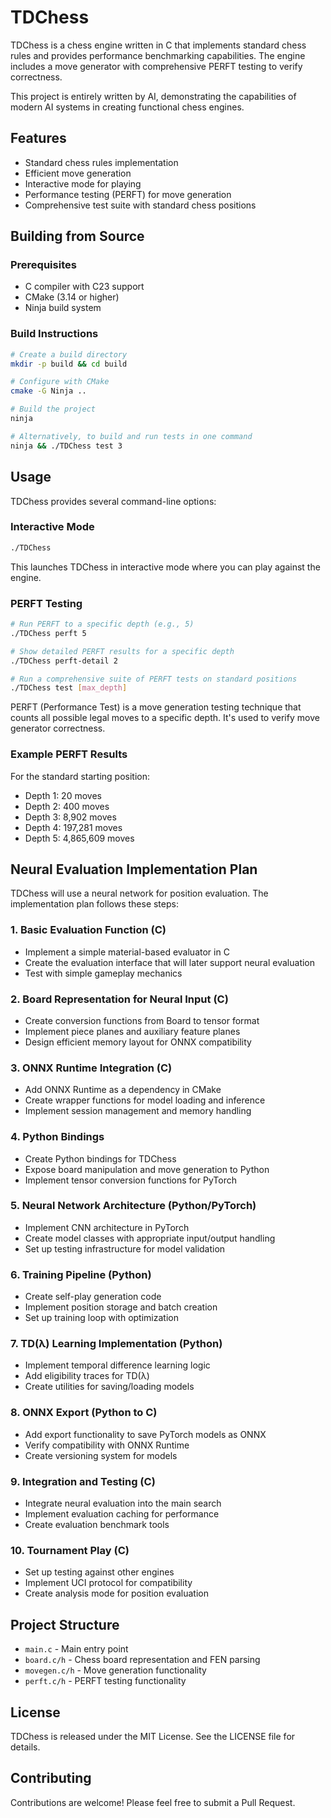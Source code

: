 # TDChess

TDChess is a chess engine written in C that implements standard chess rules and provides performance benchmarking capabilities. The engine includes a move generator with comprehensive PERFT testing to verify correctness.

This project is entirely written by AI, demonstrating the capabilities of modern AI systems in creating functional chess engines.

## Features

- Standard chess rules implementation
- Efficient move generation
- Interactive mode for playing
- Performance testing (PERFT) for move generation
- Comprehensive test suite with standard chess positions

## Building from Source

### Prerequisites

- C compiler with C23 support
- CMake (3.14 or higher)
- Ninja build system

### Build Instructions

```bash
# Create a build directory
mkdir -p build && cd build

# Configure with CMake
cmake -G Ninja ..

# Build the project
ninja

# Alternatively, to build and run tests in one command
ninja && ./TDChess test 3
```

## Usage

TDChess provides several command-line options:

### Interactive Mode

```bash
./TDChess
```

This launches TDChess in interactive mode where you can play against the engine.

### PERFT Testing

```bash
# Run PERFT to a specific depth (e.g., 5)
./TDChess perft 5

# Show detailed PERFT results for a specific depth
./TDChess perft-detail 2

# Run a comprehensive suite of PERFT tests on standard positions
./TDChess test [max_depth]
```

PERFT (Performance Test) is a move generation testing technique that counts all possible legal moves to a specific depth. It's used to verify move generator correctness.

### Example PERFT Results

For the standard starting position:
- Depth 1: 20 moves
- Depth 2: 400 moves
- Depth 3: 8,902 moves
- Depth 4: 197,281 moves
- Depth 5: 4,865,609 moves

## Neural Evaluation Implementation Plan

TDChess will use a neural network for position evaluation. The implementation plan follows these steps:

### 1. Basic Evaluation Function (C)
- Implement a simple material-based evaluator in C
- Create the evaluation interface that will later support neural evaluation
- Test with simple gameplay mechanics

### 2. Board Representation for Neural Input (C)
- Create conversion functions from Board to tensor format
- Implement piece planes and auxiliary feature planes
- Design efficient memory layout for ONNX compatibility

### 3. ONNX Runtime Integration (C)
- Add ONNX Runtime as a dependency in CMake
- Create wrapper functions for model loading and inference
- Implement session management and memory handling

### 4. Python Bindings
- Create Python bindings for TDChess
- Expose board manipulation and move generation to Python
- Implement tensor conversion functions for PyTorch

### 5. Neural Network Architecture (Python/PyTorch)
- Implement CNN architecture in PyTorch
- Create model classes with appropriate input/output handling
- Set up testing infrastructure for model validation

### 6. Training Pipeline (Python)
- Create self-play generation code
- Implement position storage and batch creation
- Set up training loop with optimization

### 7. TD(λ) Learning Implementation (Python)
- Implement temporal difference learning logic
- Add eligibility traces for TD(λ)
- Create utilities for saving/loading models

### 8. ONNX Export (Python to C)
- Add export functionality to save PyTorch models as ONNX
- Verify compatibility with ONNX Runtime
- Create versioning system for models

### 9. Integration and Testing (C)
- Integrate neural evaluation into the main search
- Implement evaluation caching for performance
- Create evaluation benchmark tools

### 10. Tournament Play (C)
- Set up testing against other engines
- Implement UCI protocol for compatibility
- Create analysis mode for position evaluation

## Project Structure

- `main.c` - Main entry point
- `board.c/h` - Chess board representation and FEN parsing
- `movegen.c/h` - Move generation functionality
- `perft.c/h` - PERFT testing functionality

## License

TDChess is released under the MIT License. See the LICENSE file for details.

## Contributing

Contributions are welcome! Please feel free to submit a Pull Request.
